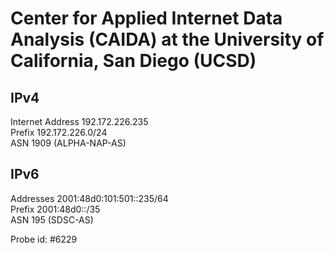 # Center for Applied Internet Data Analysis (CAIDA) at the University of California, San Diego (UCSD)

## IPv4
Internet Address	192.172.226.235 \
Prefix	192.172.226.0/24 \
ASN	1909 (ALPHA-NAP-AS)


## IPv6
Addresses	2001:48d0:101:501::235/64 \
Prefix	2001:48d0::/35 \
ASN	195 (SDSC-AS)

Probe id: #6229